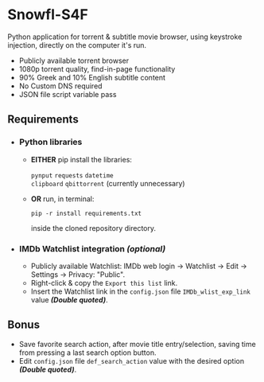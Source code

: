 # Snowfl-S4F
Python application for torrent & subtitle movie browser, using keystroke injection, directly on the computer it's run.  
- Publicly available torrent browser
- 1080p torrent quality, find-in-page functionality
- 90% Greek and 10% English subtitle content
- No Custom DNS required
- JSON file script variable pass
## Requirements
- ### Python libraries
  - **EITHER** pip install the libraries:  
  
    `pynput` `requests` `datetime`  
    `clipboard` `qbittorrent` (currently unnecessary)  
  - **OR** run, in terminal:
    ```
    pip -r install requirements.txt
    ```
    inside the cloned repository directory.  
- ### IMDb Watchlist integration _(optional)_
  - Publicly available Watchlist: IMDb web login -> Watchlist -> Edit -> Settings -> Privacy: "Public".
  - Right-click & copy the `Export this list` link.
  - Insert the Watchlist link in the `config.json` file `IMDb_wlist_exp_link` value **_(Double quoted)_**.
## Bonus
- Save favorite search action, after movie title entry/selection, saving time from pressing a last search option button.  
- Edit `config.json` file `def_search_action` value with the desired option **_(Double quoted)_**.
